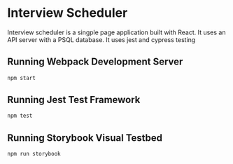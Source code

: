 # Interview Scheduler

Interview scheduler is a singple page application built with React. It uses an API server with a PSQL database. It uses jest and cypress testing

## Running Webpack Development Server

```sh
npm start
```

## Running Jest Test Framework

```sh
npm test
```

## Running Storybook Visual Testbed

```sh
npm run storybook
```
